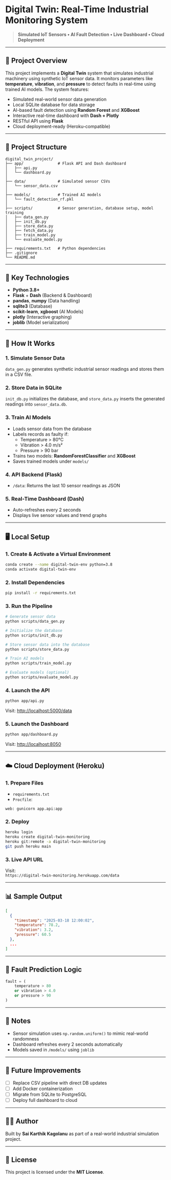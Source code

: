 # Digital Twin: Real-Time Industrial Monitoring System

> **Simulated IoT Sensors • AI Fault Detection • Live Dashboard • Cloud Deployment**

---

## 🔧 Project Overview

This project implements a **Digital Twin** system that simulates industrial machinery using synthetic IoT sensor data. It monitors parameters like **temperature**, **vibration**, and **pressure** to detect faults in real-time using trained AI models. The system features:

- Simulated real-world sensor data generation
- Local SQLite database for data storage
- AI-based fault detection using **Random Forest** and **XGBoost**
- Interactive real-time dashboard with **Dash + Plotly**
- RESTful API using **Flask**
- Cloud deployment-ready (Heroku-compatible)

---

## 🧱 Project Structure

```
digital_twin_project/
├── app/               # Flask API and Dash dashboard
│   ├── api.py
│   └── dashboard.py
│
├── data/              # Simulated sensor CSVs
│   └── sensor_data.csv
│
├── models/            # Trained AI models
│   └── fault_detection_rf.pkl
│
├── scripts/           # Sensor generation, database setup, model training
│   ├── data_gen.py
│   ├── init_db.py
│   ├── store_data.py
│   ├── fetch_data.py
│   ├── train_model.py
│   └── evaluate_model.py
│
├── requirements.txt   # Python dependencies
├── .gitignore
└── README.md
```

---

## 🔌 Key Technologies

- **Python 3.8+**
- **Flask** + **Dash** (Backend & Dashboard)
- **pandas**, **numpy** (Data handling)
- **sqlite3** (Database)
- **scikit-learn**, **xgboost** (AI Models)
- **plotly** (Interactive graphing)
- **joblib** (Model serialization)

---

## 🚀 How It Works

### 1. Simulate Sensor Data

`data_gen.py` generates synthetic industrial sensor readings and stores them in a CSV file.

### 2. Store Data in SQLite

`init_db.py` initializes the database, and `store_data.py` inserts the generated readings into `sensor_data.db`.

### 3. Train AI Models

- Loads sensor data from the database
- Labels records as faulty if:
  - Temperature > 80°C
  - Vibration > 4.0 m/s²
  - Pressure > 90 bar
- Trains two models: **RandomForestClassifier** and **XGBoost**
- Saves trained models under `models/`

### 4. API Backend (Flask)

- `/data`: Returns the last 10 sensor readings as JSON

### 5. Real-Time Dashboard (Dash)

- Auto-refreshes every 2 seconds
- Displays live sensor values and trend graphs

---

## 🖥️ Local Setup

### 1. Create & Activate a Virtual Environment

```bash
conda create --name digital-twin-env python=3.8
conda activate digital-twin-env
```

### 2. Install Dependencies

```bash
pip install -r requirements.txt
```

### 3. Run the Pipeline

```bash
# Generate sensor data
python scripts/data_gen.py

# Initialize the database
python scripts/init_db.py

# Store sensor data into the database
python scripts/store_data.py

# Train AI models
python scripts/train_model.py

# Evaluate models (optional)
python scripts/evaluate_model.py
```

### 4. Launch the API

```bash
python app/api.py
```

Visit: [http://localhost:5000/data](http://localhost:5000/data)

### 5. Launch the Dashboard

```bash
python app/dashboard.py
```

Visit: [http://localhost:8050](http://localhost:8050)

---

## ☁️ Cloud Deployment (Heroku)

### 1. Prepare Files

- `requirements.txt`
- `Procfile`:

```
web: gunicorn app.api:app
```

### 2. Deploy

```bash
heroku login
heroku create digital-twin-monitoring
heroku git:remote -a digital-twin-monitoring
git push heroku main
```

### 3. Live API URL

Visit:  
`https://digital-twin-monitoring.herokuapp.com/data`

---

## 📊 Sample Output

```json
[
  {
    "timestamp": "2025-03-18 12:00:02",
    "temperature": 78.2,
    "vibration": 3.2,
    "pressure": 60.5
  },
  ...
]
```

---

## 🧐 Fault Prediction Logic

```python
fault = (
    temperature > 80
    or vibration > 4.0
    or pressure > 90
)
```

---

## 💎 Notes

- Sensor simulation uses `np.random.uniform()` to mimic real-world randomness
- Dashboard refreshes every 2 seconds automatically
- Models saved in `/models/` using `joblib`

---

## 🚀 Future Improvements

- [ ] Replace CSV pipeline with direct DB updates
- [ ] Add Docker containerization
- [ ] Migrate from SQLite to PostgreSQL
- [ ] Deploy full dashboard to cloud

---

## 👨‍💻 Author

Built by **Sai Karthik Kagolanu** as part of a real-world industrial simulation project.

---

## 📜 License

This project is licensed under the **MIT License**.

